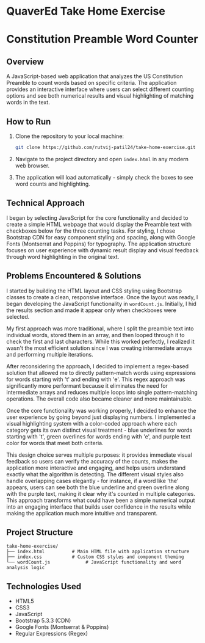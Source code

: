 # QuaverEd Take Home Exercise

# Constitution Preamble Word Counter

## Overview

A JavaScript-based web application that analyzes the US Constitution Preamble to count words based on specific criteria. The application provides an interactive interface where users can select different counting options and see both numerical results and visual highlighting of matching words in the text.

## How to Run

1. Clone the repository to your local machine:

   ```bash
   git clone https://github.com/rutvij-patil24/take-home-exercise.git
   ```

2. Navigate to the project directory and open `index.html` in any modern web browser.

3. The application will load automatically - simply check the boxes to see word counts and highlighting.

## Technical Approach

I began by selecting JavaScript for the core functionality and decided to create a simple HTML webpage that would display the Preamble text with checkboxes below for the three counting tasks. For styling, I chose Bootstrap CDN for easy component styling and spacing, along with Google Fonts (Montserrat and Poppins) for typography. The application structure focuses on user experience with dynamic result display and visual feedback through word highlighting in the original text.

## Problems Encountered & Solutions

I started by building the HTML layout and CSS styling using Bootstrap classes to create a clean, responsive interface. Once the layout was ready, I began developing the JavaScript functionality in `wordCount.js`. Initially, I hid the results section and made it appear only when checkboxes were selected.

My first approach was more traditional, where I split the preamble text into individual words, stored them in an array, and then looped through it to check the first and last characters. While this worked perfectly, I realized it wasn't the most efficient solution since I was creating intermediate arrays and performing multiple iterations.

After reconsidering the approach, I decided to implement a regex-based solution that allowed me to directly pattern-match words using expressions for words starting with 't' and ending with 'e'. This regex approach was significantly more performant because it eliminates the need for intermediate arrays and reduces multiple loops into single pattern-matching operations. The overall code also became cleaner and more maintainable.

Once the core functionality was working properly, I decided to enhance the user experience by going beyond just displaying numbers. I implemented a visual highlighting system with a color-coded approach where each category gets its own distinct visual treatment - blue underlines for words starting with 't', green overlines for words ending with 'e', and purple text color for words that meet both criteria.

This design choice serves multiple purposes: it provides immediate visual feedback so users can verify the accuracy of the counts, makes the application more interactive and engaging, and helps users understand exactly what the algorithm is detecting. The different visual styles also handle overlapping cases elegantly - for instance, if a word like 'the' appears, users can see both the blue underline and green overline along with the purple text, making it clear why it's counted in multiple categories. This approach transforms what could have been a simple numerical output into an engaging interface that builds user confidence in the results while making the application much more intuitive and transparent.

## Project Structure

```
take-home-exercise/
├── index.html          # Main HTML file with application structure
├── index.css           # Custom CSS styles and component theming
└── wordCount.js             # JavaScript functionality and word analysis logic
```

## Technologies Used

- HTML5
- CSS3
- JavaScript
- Bootstrap 5.3.3 (CDN)
- Google Fonts (Montserrat & Poppins)
- Regular Expressions (Regex)
